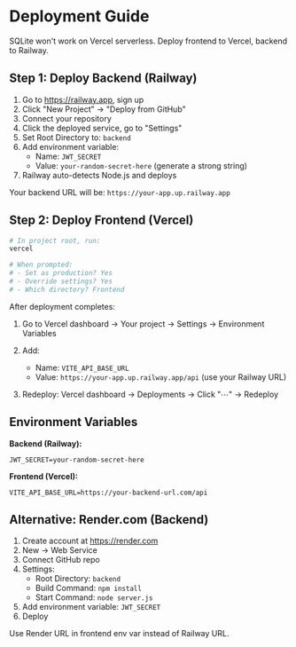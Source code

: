 # Deployment Guide

SQLite won't work on Vercel serverless. Deploy frontend to Vercel, backend to Railway.

## Step 1: Deploy Backend (Railway)

1. Go to https://railway.app, sign up
2. Click "New Project" → "Deploy from GitHub"
3. Connect your repository
4. Click the deployed service, go to "Settings"
5. Set Root Directory to: `backend`
6. Add environment variable:
   - Name: `JWT_SECRET`
   - Value: `your-random-secret-here` (generate a strong string)
7. Railway auto-detects Node.js and deploys

Your backend URL will be: `https://your-app.up.railway.app`

## Step 2: Deploy Frontend (Vercel)

```bash
# In project root, run:
vercel

# When prompted:
# - Set as production? Yes
# - Override settings? Yes
# - Which directory? Frontend
```

After deployment completes:

1. Go to Vercel dashboard → Your project → Settings → Environment Variables
2. Add:
   - Name: `VITE_API_BASE_URL`
   - Value: `https://your-app.up.railway.app/api` (use your Railway URL)

3. Redeploy: Vercel dashboard → Deployments → Click "⋯" → Redeploy

## Environment Variables

**Backend (Railway):**
```
JWT_SECRET=your-random-secret-here
```

**Frontend (Vercel):**
```
VITE_API_BASE_URL=https://your-backend-url.com/api
```

## Alternative: Render.com (Backend)

1. Create account at https://render.com
2. New → Web Service
3. Connect GitHub repo
4. Settings:
   - Root Directory: `backend`
   - Build Command: `npm install`
   - Start Command: `node server.js`
5. Add environment variable: `JWT_SECRET`
6. Deploy

Use Render URL in frontend env var instead of Railway URL.

